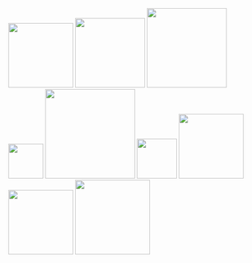 <img src="https://user-images.githubusercontent.com/90204593/132949021-b1395bdc-b5ee-4131-a2c8-0dade2ab6579.png" width="130">
<img src="https://user-images.githubusercontent.com/90204593/132949040-75bd46a5-2619-499d-8ab9-fa748927f0a1.png" width="140">
<img src="https://user-images.githubusercontent.com/90204593/132949050-e5c272f2-8f45-4eb1-bc60-6f7673b20436.png" width="160">
<img src="https://user-images.githubusercontent.com/90204593/132949064-f15096c7-729d-42b1-b4f1-2f030e8956af.png" width="70">
<img src="https://user-images.githubusercontent.com/90204593/132949068-85173f87-a969-43f3-b945-2284129334ad.png" width="180">
<img src="https://user-images.githubusercontent.com/90204593/132949108-5d5147aa-1b4e-4273-8d5e-01eb7f84dfae.png" width="80">
<img src="https://user-images.githubusercontent.com/90204593/132949111-f7f9d06d-9cd4-4f3f-8fcc-3bcb22580f32.png" width="130">
<img src="https://user-images.githubusercontent.com/90204593/132949145-43ffbbca-fd5b-41e7-b9ff-d01c7aef06ca.png" width="130">
<img src="https://user-images.githubusercontent.com/90204593/132949198-73c1c01c-6136-4846-9fdb-81f4fffc3789.png" width="150">



